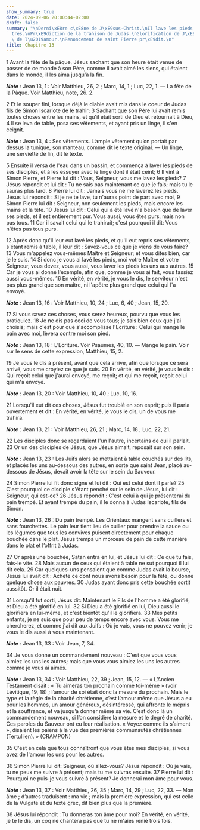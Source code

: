 ```yaml
---
show_summary: true
date: 2024-09-06 20:00:44+02:00
draft: false
summary: "\nDerni\xE8re c\xE8ne de J\xE9sus-Christ.\nIl lave les pieds de ses ap\xF4\
  tres.\nPr\xE9diction de la trahison de Judas.\nGlorification de J\xE9sus.\nCommandement\
  \ de l\u2019amour.\nRenoncement de saint Pierre pr\xE9dit.\n"
title: Chapitre 13
---
```





1 Avant la fête de la pâque, Jésus sachant que son heure était venue de passer de ce monde à son Père, comme il avait aimé les siens, qui étaient dans le monde, il les aima jusqu'à la fin.

***Note*** :  Jean 13, 1 : Voir Matthieu, 26, 2 ; Marc, 14, 1 ; Luc, 22, 1. ― La fête de la Pâque. Voir Matthieu, note, 26. 2.


2 Et le souper fini, lorsque déjà le diable avait mis dans le coeur de Judas fils de Simon Iscariote de le trahir; 3 Sachant que son Père lui avait remis toutes choses entre les mains, et qu'il était sorti de Dieu et retournait à Dieu, 4 Il se leva de table, posa ses vêtements, et ayant pris un linge, il s'en ceignit.

***Note*** :  Jean 13, 4 : Ses vêtements. L’ample vêtement qu’on portait par dessus la tunique, son manteau, comme dit le texte original. ― Un linge, une serviette de lin, dit le texte.

5 Ensuite il versa de l'eau dans un bassin, et commença à laver les pieds de ses disciples, et à les essuyer avec le linge dont il était ceint; 6 Il vint à Simon Pierre, et Pierre lui dit : Vous, Seigneur, vous me lavez les pieds? 7 Jésus répondit et lui dit : Tu ne sais pas maintenant ce que je fais; mais tu le sauras plus tard. 8 Pierre lui dit : Jamais vous ne me laverez les pieds. Jésus lui répondit : Si je ne te lave, tu n'auras point de part avec moi, 9 Simon Pierre lui dit : Seigneur, non seulement les pieds, mais encore les mains et la tête. 10 Jésus lui dit : Celui qui a été lavé n'a besoin que de laver ses pieds, et il est entièrement pur. Vous aussi, vous êtes purs, mais non pas tous. 11 Car il savait celui qui le trahirait; c'est pourquoi il dit: Vous n'êtes pas tous purs.


12 Après donc qu'il leur eut lavé les pieds, et qu'il eut repris ses vêtements, s'étant remis à table, il leur dit : Savez-vous ce que je viens de vous faire? 13 Vous m'appelez vous-mêmes Maître et Seigneur; et vous dites bien, car je le suis. 14 Si donc je vous ai lavé les pieds, moi votre Maître et votre Seigneur, vous devez, vous aussi, vous laver les pieds les uns aux autres. 15 Car je vous ai donné l'exemple, afin que, comme je vous ai fait, vous fassiez aussi vous-mêmes. 16 En vérité, en vérité, je vous le dis, le serviteur n'est pas plus grand que son maître, ni l'apôtre plus grand que celui qui l'a envoyé.

***Note*** :  Jean 13, 16 : Voir Matthieu, 10, 24 ; Luc, 6, 40 ; Jean, 15, 20.

17 Si vous savez ces choses, vous serez heureux, pourvu que vous les pratiquiez. 18 Je ne dis pas ceci de vous tous; je sais bien ceux que j'ai choisis; mais c'est pour que s'accomplisse l'Ecriture : Celui qui mange le pain avec moi, lèvera contre moi son pied.

***Note*** :  Jean 13, 18 : L’Ecriture. Voir Psaumes, 40, 10. ― Mange le pain. Voir sur le sens de cette expression, Matthieu, 15, 2.

19 Je vous le dis à présent, avant que cela arrive, afin que lorsque ce sera arrivé, vous me croyiez ce que je suis. 20 En vérité, en vérité, je vous le dis : Qui reçoit celui que j'aurai envoyé, me reçoit; et qui me reçoit, reçoit celui qui m'a envoyé.

***Note*** :  Jean 13, 20 : Voir Matthieu, 10, 40 ; Luc, 10, 16.


21 Lorsqu'il eut dit ces choses, Jésus fut troublé en son esprit; puis il parla ouvertement et dit : En vérité, en vérité, je vous le dis, un de vous me trahira.

***Note*** :  Jean 13, 21 : Voir Matthieu, 26, 21 ; Marc, 14, 18 ; Luc, 22, 21.

22 Les disciples donc se regardaient l'un l'autre, incertains de qui il parlait. 23 Or un des disciples de Jésus, que Jésus aimait, reposait sur son sein.

***Note*** :  Jean 13, 23 : Les Juifs alors se mettaient à table couchés sur des lits, et placés les uns au-dessous des autres, en sorte que saint Jean, placé au-dessous de Jésus, devait avoir la tête sur le sein du Sauveur.

24 Simon Pierre lui fit donc signe et lui dit : Qui est celui dont il parle? 25 C'est pourquoi ce disciple s'étant penché sur le sein de Jésus, lui dit : Seigneur, qui est-ce? 26 Jésus répondit : C'est celui à qui je présenterai du pain trempé. Et ayant trempé du pain, il le donna à Judas Iscariote, fils de Simon.

***Note*** :  Jean 13, 26 : Du pain trempé. Les Orientaux mangent sans cuillers et sans fourchettes. Le pain leur tient lieu de cuiller pour prendre la sauce ou les légumes que tous les convives puisent directement pour chaque bouchée dans le plat. Jésus trempa un morceau de pain de cette manière dans le plat et l’offrit à Judas.

27 Or après une bouchée, Satan entra en lui, et Jésus lui dit : Ce que tu fais, fais-le vite. 28 Mais aucun de ceux qui étaient à table ne sut pourquoi il lui dit cela. 29 Car quelques-uns pensaient que comme Judas avait la bourse, Jésus lui avait dit : Achète ce dont nous avons besoin pour la fête, ou donne quelque chose aux pauvres. 30 Judas ayant donc pris cette bouchée sortit aussitôt. Or il était nuit.


31 Lorsqu'il fut sorti, Jésus dit: Maintenant le Fils de l'homme a été glorifié, et Dieu a été glorifié en lui. 32 Si Dieu a été glorifié en lui, Dieu aussi le glorifiera en lui-même, et c'est bientôt qu'il le glorifiera. 33 Mes petits enfants, je ne suis que pour peu de temps encore avec vous. Vous me chercherez, et comme j'ai dit aux Juifs : Où je vais, vous ne pouvez venir; je vous le dis aussi à vous maintenant.

***Note*** :  Jean 13, 33 : Voir Jean, 7, 34.

34 Je vous donne un commandement nouveau : C'est que vous vous aimiez les uns les autres; mais que vous vous aimiez les uns les autres comme je vous ai aimés.

***Note*** :  Jean 13, 34 : Voir Matthieu, 22, 39 ; Jean, 15, 12. ― « L’Ancien Testament disait : « Tu aimeras ton prochain comme toi-même » (voir Lévitique, 19, 18) ; l’amour de soi était donc la mesure du prochain. Mais le type et la règle de la charité chrétienne, c’est l’amour même que Jésus a eu pour les hommes, un amour généreux, désintéressé, qui affronte le mépris et la souffrance, et va jusqu’à donner même sa vie. C’est donc là un commandement nouveau, si l’on considère la mesure et le degré de charité. Ces paroles du Sauveur ont eu leur réalisation. « Voyez comme ils s’aiment », disaient les païens à la vue des premières communautés chrétiennes (Tertullien). » (CRAMPON)

35 C'est en cela que tous connaîtront que vous êtes mes disciples, si vous avez de l'amour les uns pour les autres.


36 Simon Pierre lui dit: Seigneur, où allez-vous? Jésus répondit : Où je vais, tu ne peux me suivre à présent; mais tu me suivras ensuite. 37 Pierre lui dit : Pourquoi ne puis-je vous suivre à présent? Je donnerai mon âme pour vous.

***Note*** :  Jean 13, 37 : Voir Matthieu, 26, 35 ; Marc, 14, 29 ; Luc, 22, 33. ― Mon âme ; d’autres traduisent : ma vie ; mais la première expression, qui est celle de la Vulgate et du texte grec, dit bien plus que la première.

38 Jésus lui répondit : Tu donneras ton âme pour moi? En vérité, en vérité, je te le dis, un coq ne chantera pas que tu ne m'aies renié trois fois.

